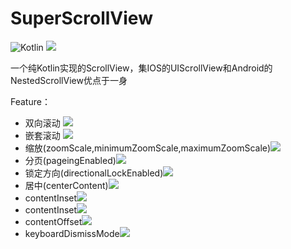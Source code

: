 # SuperScrollView  


![Kotlin](https://img.shields.io/badge/language-Kotlin-orange.svg)
![](https://img.shields.io/badge/platform-Android-lightgrey.svg)

一个纯Kotlin实现的ScrollView，集IOS的UIScrollView和Android的NestedScrollView优点于一身

Feature：

* 双向滚动 ![](https://img.shields.io/badge/√-brightgreen.svg)
* 嵌套滚动 ![](https://img.shields.io/badge/√-brightgreen.svg)
* 缩放(zoomScale,minimumZoomScale,maximumZoomScale)![](https://img.shields.io/badge/coming-brightgreen.svg)
* 分页(pageingEnabled)![](https://img.shields.io/badge/coming-brightgreen.svg)
* 锁定方向(directionalLockEnabled)![](https://img.shields.io/badge/coming-brightgreen.svg)
* 居中(centerContent)![](https://img.shields.io/badge/coming-brightgreen.svg)
* contentInset![](https://img.shields.io/badge/coming-brightgreen.svg)
* contentInset![](https://img.shields.io/badge/coming-brightgreen.svg)
* contentOffset![](https://img.shields.io/badge/coming-brightgreen.svg)
* keyboardDismissMode![](https://img.shields.io/badge/coming-brightgreen.svg)

